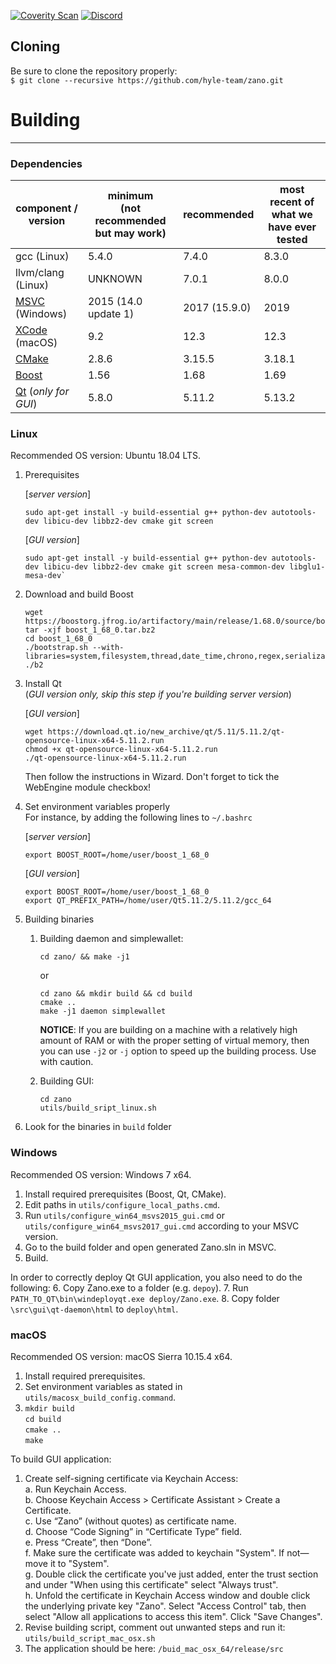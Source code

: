 [![Coverity Scan](https://scan.coverity.com/projects/18767/badge.svg)](https://scan.coverity.com/projects/zanoproject)
[![Discord](https://img.shields.io/discord/538361472691077130?label=discord&logo=discord)](https://discord.gg/wE3rmYY)

## Cloning

Be sure to clone the repository properly:\
`$ git clone --recursive https://github.com/hyle-team/zano.git`

# Building
--------


### Dependencies
| component / version | minimum <br>(not recommended but may work) | recommended | most recent of what we have ever tested |
|--|--|--|--|
| gcc (Linux) | 5.4.0 | 7.4.0 | 8.3.0 |
| llvm/clang (Linux) | UNKNOWN | 7.0.1 | 8.0.0 |
| [MSVC](https://visualstudio.microsoft.com/downloads/) (Windows) | 2015 (14.0 update 1) | 2017 (15.9.0) | 2019 |
| [XCode](https://developer.apple.com/downloads/) (macOS) | 9.2 | 12.3 | 12.3 |
| [CMake](https://cmake.org/download/) | 2.8.6 | 3.15.5 | 3.18.1 |
| [Boost](https://www.boost.org/users/download/) | 1.56 | 1.68 | 1.69 |
| [Qt](https://download.qt.io/archive/qt/) (*only for GUI*) | 5.8.0 | 5.11.2 | 5.13.2 |

### Linux

Recommended OS version: Ubuntu 18.04 LTS.

1. Prerequisites

   [*server version*]
   
       sudo apt-get install -y build-essential g++ python-dev autotools-dev libicu-dev libbz2-dev cmake git screen
          
   [*GUI version*]

       sudo apt-get install -y build-essential g++ python-dev autotools-dev libicu-dev libbz2-dev cmake git screen mesa-common-dev libglu1-mesa-dev`

2. Download and build Boost

       wget https://boostorg.jfrog.io/artifactory/main/release/1.68.0/source/boost_1_68_0.tar.bz2
       tar -xjf boost_1_68_0.tar.bz2
       cd boost_1_68_0
       ./bootstrap.sh --with-libraries=system,filesystem,thread,date_time,chrono,regex,serialization,atomic,program_options,locale,timer
       ./b2

3. Install Qt\
(*GUI version only, skip this step if you're building server version*)

    [*GUI version*]

       wget https://download.qt.io/new_archive/qt/5.11/5.11.2/qt-opensource-linux-x64-5.11.2.run
       chmod +x qt-opensource-linux-x64-5.11.2.run
       ./qt-opensource-linux-x64-5.11.2.run
    Then follow the instructions in Wizard. Don't forget to tick the WebEngine module checkbox!

4. Set environment variables properly\
For instance, by adding the following lines to `~/.bashrc`

    [*server version*]

       export BOOST_ROOT=/home/user/boost_1_68_0  


    [*GUI version*]

       export BOOST_ROOT=/home/user/boost_1_68_0  
       export QT_PREFIX_PATH=/home/user/Qt5.11.2/5.11.2/gcc_64



5. Building binaries
   1. Building daemon and simplewallet:

          cd zano/ && make -j1
      or 
   
          cd zano && mkdir build && cd build
          cmake ..
          make -j1 daemon simplewallet

      **NOTICE**: If you are building on a machine with a relatively high amount of RAM or with the proper setting of virtual memory, then you can use `-j2` or `-j` option to speed up the building process. Use with caution.
   
   1. Building GUI:

          cd zano
          utils/build_sript_linux.sh

7. Look for the binaries in `build` folder


### Windows
Recommended OS version: Windows 7 x64.
1. Install required prerequisites (Boost, Qt, CMake).
2. Edit paths in `utils/configure_local_paths.cmd`.
3. Run `utils/configure_win64_msvs2015_gui.cmd` or `utils/configure_win64_msvs2017_gui.cmd` according to your MSVC version.
4. Go to the build folder and open generated Zano.sln in MSVC.
5. Build.

In order to correctly deploy Qt GUI application, you also need to do the following:
6. Copy Zano.exe to a folder (e.g. `depoy`). 
7. Run  `PATH_TO_QT\bin\windeployqt.exe deploy/Zano.exe`.
8. Copy folder `\src\gui\qt-daemon\html` to `deploy\html`.


### macOS
Recommended OS version: macOS Sierra 10.15.4 x64.
1. Install required prerequisites.
2. Set environment variables as stated in `utils/macosx_build_config.command`.
3.  `mkdir build` <br> `cd build` <br> `cmake ..` <br> `make`

To build GUI application:

1. Create self-signing certificate via Keychain Access:\
    a. Run Keychain Access.\
    b. Choose Keychain Access > Certificate Assistant > Create a Certificate.\
    c. Use “Zano” (without quotes) as certificate name.\
    d. Choose “Code Signing” in “Certificate Type” field.\
    e. Press “Create”, then “Done”.\
    f. Make sure the certificate was added to keychain "System". If not—move it to "System".\
    g. Double click the certificate you've just added, enter the trust section and under "When using this certificate" select "Always trust".\
    h. Unfold the certificate in Keychain Access window and double click the underlying private key "Zano". Select "Access Control" tab, then select "Allow all applications to access this item". Click "Save Changes".
2. Revise building script, comment out unwanted steps and run it:  `utils/build_script_mac_osx.sh`
3. The application should be here: `/buid_mac_osx_64/release/src`

